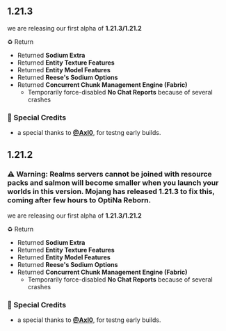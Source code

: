 
## 1.21.3
we are releasing our first alpha of **1.21.3/1.21.2**

♻️ Return
- Returned **Sodium Extra**
- Returned **Entity Texture Features**
- Returned **Entity Model Features**
- Returned **Reese's Sodium Options**
- Returned **Concurrent Chunk Management Engine (Fabric)**
  - Temporarily force-disabled **No Chat Reports** because of several crashes

### 🌸 Special Credits
- a special thanks to **[@AxI0](https://modrinth.com/user/Axl0)**, for testng early builds.

## 1.21.2
### ⚠️ Warning: Realms servers cannot be joined with resource packs and salmon will become smaller when you launch your worlds in this version. Mojang has released 1.21.3 to fix this, coming after few hours to OptiNa Reborn.
we are releasing our first alpha of **1.21.3/1.21.2**

♻️ Return
- Returned **Sodium Extra**
- Returned **Entity Texture Features**
- Returned **Entity Model Features**
- Returned **Reese's Sodium Options**
- Returned **Concurrent Chunk Management Engine (Fabric)**
  - Temporarily force-disabled **No Chat Reports** because of several crashes

### 🌸 Special Credits
- a special thanks to **[@AxI0](https://modrinth.com/user/Axl0)**, for testng early builds.
